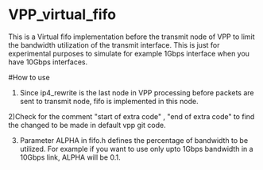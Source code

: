 # VPP_virtual_fifo
This is a Virtual fifo implementation before the transmit node of VPP to limit the bandwidth utilization of the transmit interface. This is just for experimental purposes to simulate for example 1Gbps interface when you have 10Gbps interfaces.

#How to use

1) Since ip4_rewrite is the last node in VPP processing before packets are sent to transmit node, fifo is implemented in this node.

2)Check for the comment "start of extra code" , "end of extra code" to find the changed to be made in default vpp git code.

3) Parameter ALPHA in fifo.h defines the percentage of bandwidth to be utilized. For example if you want to use only upto 1Gbps bandwidth in a 10Gbps link, ALPHA will be 0.1.
